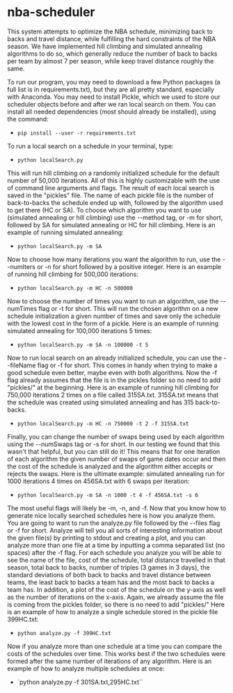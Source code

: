# nba-scheduler

This system attempts to optimize the NBA schedule, minimizing back to backs and travel distance, while fulfilling the hard constraints of the NBA season. We have implemented hill climbing and simulated annealing algorithms to do so, which generally reduce the number of back to backs per team by almost 7 per season, while keep travel distance roughly the same. 

To run our program, you may need to download a few Python packages (a full list is in requirements.txt), but they are all pretty standard, especially with Anaconda. You may need to install Pickle, which we used to store our scheduler objects before and after we ran local search on them. You can install all needed dependencies (most should already be installed), using the command:

* `pip install --user -r requirements.txt`

To run a local search on a schedule in your terminal, type:

* `python localSearch.py`

This will run hill climbing on a randomly initialized schedule for the default number of 50,000 iterations. All of this is highly customizable with the use of command line arguments and flags. The result of each local search is saved in the "pickles" file. The name of each pickle file is the number of back-to-backs the schedule ended up with, followed by the algorithm used to get there (HC or SA). To choose which algorithm you want to use (simulated annealing or hill climbing) use the --method tag, or -m for short, followed by SA for simulated annealing or HC for hill climbing. Here is an example of running simulated annealing:

* `python localSearch.py -m SA`

Now to choose how many iterations you want the algorithm to run, use the --numIters or -n for short followed by a positive integer. Here is an example of running hill climbing for 500,000 iterations:

* `python localSearch.py -m HC -n 500000`

Now to choose the number of times you want to run an algorithm, use the --numTimes flag or -t for short. This will run the chosen algorithm on a new schedule initialization a given number of times and save only the schedule with the lowest cost in the form of a pickle. Here is an example of running simulated annealing for 100,000 iterations 5 times:

* `python localSearch.py -m SA -n 100000 -t 5`

Now to run local search on an already initialized schedule, you can use the --fileName flag or -f for short. This comes in handy when trying to make a good schedule even better, maybe even with both algorithms. Now the -f flag already assumes that the file is in the pickles folder so no need to add "pickles/" at the beginning. Here is an example of running hill climbing for 750,000 iterations 2 times on a file called 315SA.txt. 315SA.txt means that the schedule was created using simulated annealing and has 315 back-to-backs.

* `python localSearch.py -m HC -n 750000 -t 2 -f 315SA.txt`

Finally, you can change the number of swaps being used by each algorithm using the --numSwaps tag or -s for short. In our testing we found that this wasn't that helpful, but you can still do it! This means that for one iteration of each algorithm the given number of swaps of game dates occur and then the cost of the schedule is analyzed and the algorithm either accepts or rejects the swaps. Here is the ultimate example: simulated annealing run for 1000 iterations 4 times on 456SA.txt with 6 swaps per iteration:

* `python localSearch.py -m SA -n 1000 -t 4 -f 456SA.txt -s 6`

The most useful flags will likely be -m, -n, and -f. Now that you know how to generate nice locally searched schedules here is how you analyze them. You are going to want to run the analyze.py file followed by the --files flag or -f for short. Analyze will tell you all sorts of interesting information about the given file(s) by printing to stdout and creating a plot, and you can analyze more than one file at a time by inputting a comma separated list (no spaces) after the -f flag. For each schedule you analyze you will be able to see the name of the file, cost of the schedule, total distance travelled in that season, total back to backs, number of triples (3 games in 3 days), the standard deviations of both back to backs and travel distance between teams, the least back to backs a team has and the most back to backs a team has. In addition, a plot of the cost of the schedule on the y-axis as well as the number of iterations on the x-axis. Again, we already assume the file is coming from the pickles folder, so there is no need to add "pickles/" Here is an example of how to analyze a single schedule stored in the pickle file 399HC.txt:

* `python analyze.py -f 399HC.txt`

Now if you analyze more than one schedule at a time you can compare the costs of the schedules over time. This works best if the two schedules were formed after the same number of iterations of any algorithm. Here is an example of how to analyze multiple schedules at once:

* `python analyze.py -f 301SA.txt,295HC.txt``
